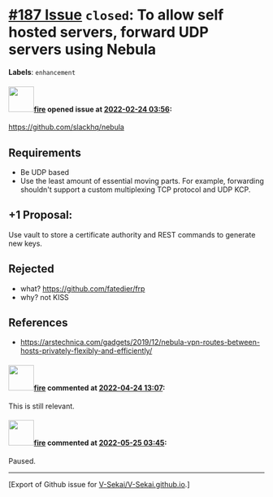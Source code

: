 # [\#187 Issue](https://github.com/V-Sekai/V-Sekai.github.io/issues/187) `closed`: To allow self hosted servers, forward UDP servers using Nebula
**Labels**: `enhancement`


#### <img src="https://avatars.githubusercontent.com/u/32321?u=c2e06a3d2b49a467aa907e54aa259516440267cc&v=4" width="50">[fire](https://github.com/fire) opened issue at [2022-02-24 03:56](https://github.com/V-Sekai/V-Sekai.github.io/issues/187):

https://github.com/slackhq/nebula

## Requirements

- Be UDP based
- Use the least amount of essential moving parts. For example, forwarding shouldn't support a custom multiplexing TCP protocol and UDP KCP.

## +1 Proposal:

Use vault to store a certificate authority and REST commands to generate new keys.

## Rejected 

- what? https://github.com/fatedier/frp
- why? not KISS

## References

* https://arstechnica.com/gadgets/2019/12/nebula-vpn-routes-between-hosts-privately-flexibly-and-efficiently/

#### <img src="https://avatars.githubusercontent.com/u/32321?u=c2e06a3d2b49a467aa907e54aa259516440267cc&v=4" width="50">[fire](https://github.com/fire) commented at [2022-04-24 13:07](https://github.com/V-Sekai/V-Sekai.github.io/issues/187#issuecomment-1107838375):

This is still relevant.

#### <img src="https://avatars.githubusercontent.com/u/32321?u=c2e06a3d2b49a467aa907e54aa259516440267cc&v=4" width="50">[fire](https://github.com/fire) commented at [2022-05-25 03:45](https://github.com/V-Sekai/V-Sekai.github.io/issues/187#issuecomment-1136693081):

Paused.


-------------------------------------------------------------------------------



[Export of Github issue for [V-Sekai/V-Sekai.github.io](https://github.com/V-Sekai/V-Sekai.github.io).]
